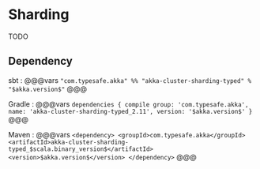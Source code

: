 # Sharding

TODO

## Dependency

sbt
:   @@@vars
    ```
    "com.typesafe.akka" %% "akka-cluster-sharding-typed" % "$akka.version$"
    ```
    @@@

Gradle
:   @@@vars
    ```
    dependencies {
      compile group: 'com.typesafe.akka', name: 'akka-cluster-sharding-typed_2.11', version: '$akka.version$'
    }
    ```
    @@@

Maven
:   @@@vars
    ```
    <dependency>
      <groupId>com.typesafe.akka</groupId>
      <artifactId>akka-cluster-sharding-typed_$scala.binary_version$</artifactId>
      <version>$akka.version$</version>
    </dependency>
    ```
    @@@